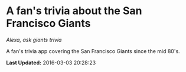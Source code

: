 # A fan's trivia about the San Francisco Giants
*Alexa, ask giants trivia*

A fan's trivia app covering the San Francisco Giants since the mid 80's.

**Last Updated:** 2016-03-03 20:28:23